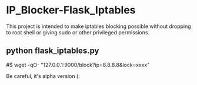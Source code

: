 # IP_Blocker-Flask_Iptables

This project is intended to make iptables blocking possible without dropping to root shell or giving sudo or other privileged permissions.

## python flask_iptables.py
#$ wget -qO- "127.0.0.1:9000/block?ip=8.8.8.8&lock=xxxx"

Be careful, it's alpha version (:
